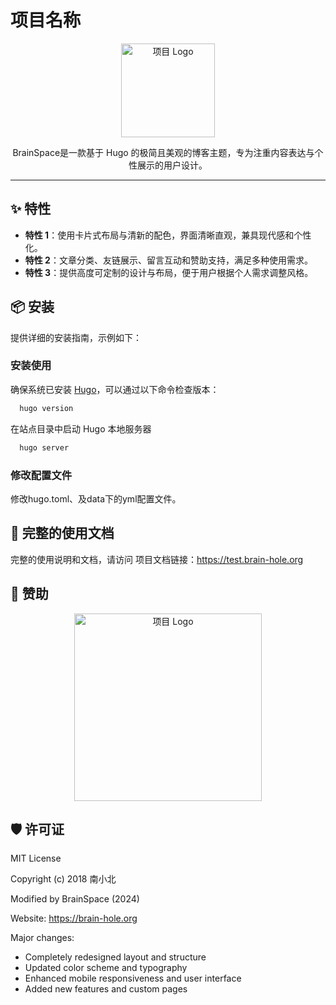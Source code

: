 # 项目名称

<p align="center">
  <img src="https://img.brain-hole.org/images/2024/06/11/6668356c432ea.webp" alt="项目 Logo" width="150">
</p>

<p align="center">
  BrainSpace是一款基于 Hugo 的极简且美观的博客主题，专为注重内容表达与个性展示的用户设计。
</p>

---

## ✨ 特性

- **特性 1**：使用卡片式布局与清新的配色，界面清晰直观，兼具现代感和个性化。
- **特性 2**：文章分类、友链展示、留言互动和赞助支持，满足多种使用需求。
- **特性 3**：提供高度可定制的设计与布局，便于用户根据个人需求调整风格。

## 📦 安装

提供详细的安装指南，示例如下：

###  安装使用

确保系统已安装 [Hugo](https://gohugo.io/)，可以通过以下命令检查版本：
```bash
  hugo version
```
在站点目录中启动 Hugo 本地服务器
```bash
  hugo server
```
###  修改配置文件
修改hugo.toml、及data下的yml配置文件。

## 📄 完整的使用文档

完整的使用说明和文档，请访问 项目文档链接：<https://test.brain-hole.org>

## 🤝 赞助

<p align="center">
  <img src="https://img.brain-hole.org/images/2023/08/26/64e9c185ce5bb.webp" alt="项目 Logo" width="300">
</p>

## 🛡️ 许可证

MIT License

Copyright (c) 2018 南小北

Modified by BrainSpace (2024)

Website: https://brain-hole.org

Major changes:
- Completely redesigned layout and structure
- Updated color scheme and typography
- Enhanced mobile responsiveness and user interface
- Added new features and custom pages


